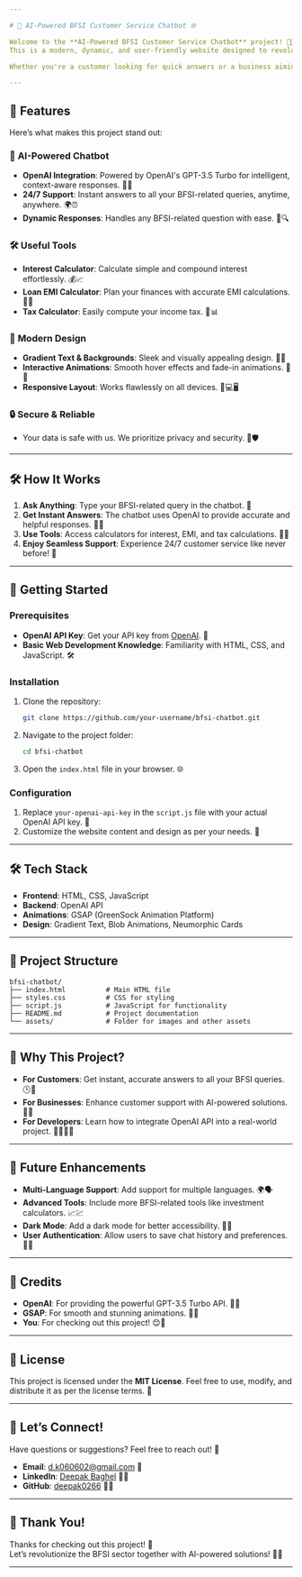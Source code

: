 ```yaml
---

# 🚀 AI-Powered BFSI Customer Service Chatbot 🌐

Welcome to the **AI-Powered BFSI Customer Service Chatbot** project! 🤖✨  
This is a modern, dynamic, and user-friendly website designed to revolutionize customer service in the **Banking, Financial Services, and Insurance (BFSI)** sector. 💼💳💡  

Whether you're a customer looking for quick answers or a business aiming to enhance customer support, this chatbot has got you covered! 🛠️💬  

---
```


## 🌟 Features

Here’s what makes this project stand out:  

### 🤖 **AI-Powered Chatbot**
- **OpenAI Integration**: Powered by OpenAI's GPT-3.5 Turbo for intelligent, context-aware responses. 🧠💡  
- **24/7 Support**: Instant answers to all your BFSI-related queries, anytime, anywhere. 🌍⏰  
- **Dynamic Responses**: Handles any BFSI-related question with ease. 💬🔍  

### 🛠️ **Useful Tools**
- **Interest Calculator**: Calculate simple and compound interest effortlessly. 💰📈  
- **Loan EMI Calculator**: Plan your finances with accurate EMI calculations. 🏦📅  
- **Tax Calculator**: Easily compute your income tax. 💸📊  

### 🎨 **Modern Design**
- **Gradient Text & Backgrounds**: Sleek and visually appealing design. 🌈✨  
- **Interactive Animations**: Smooth hover effects and fade-in animations. 🎥🌀  
- **Responsive Layout**: Works flawlessly on all devices. 📱💻🖥️  

### 🔒 **Secure & Reliable**
- Your data is safe with us. We prioritize privacy and security. 🔐🛡️  

---

## 🛠️ How It Works

1. **Ask Anything**: Type your BFSI-related query in the chatbot. 💬  
2. **Get Instant Answers**: The chatbot uses OpenAI to provide accurate and helpful responses. 🤖💡  
3. **Use Tools**: Access calculators for interest, EMI, and tax calculations. 🧮📝  
4. **Enjoy Seamless Support**: Experience 24/7 customer service like never before! 🌟  

---

## 🚀 Getting Started

### Prerequisites
- **OpenAI API Key**: Get your API key from [OpenAI](https://platform.openai.com/). 🔑  
- **Basic Web Development Knowledge**: Familiarity with HTML, CSS, and JavaScript. 🛠️  

### Installation
1. Clone the repository:  
   ```bash
   git clone https://github.com/your-username/bfsi-chatbot.git
   ```
2. Navigate to the project folder:  
   ```bash
   cd bfsi-chatbot
   ```
3. Open the `index.html` file in your browser. 🌐  

### Configuration
1. Replace `your-openai-api-key` in the `script.js` file with your actual OpenAI API key. 🔑  
2. Customize the website content and design as per your needs. 🎨  

---

## 🛠️ Tech Stack

- **Frontend**: HTML, CSS, JavaScript  
- **Backend**: OpenAI API  
- **Animations**: GSAP (GreenSock Animation Platform)  
- **Design**: Gradient Text, Blob Animations, Neumorphic Cards  

---

## 📂 Project Structure

```
bfsi-chatbot/
├── index.html          # Main HTML file
├── styles.css          # CSS for styling
├── script.js           # JavaScript for functionality
├── README.md           # Project documentation
└── assets/             # Folder for images and other assets
```

---

## 🌟 Why This Project?

- **For Customers**: Get instant, accurate answers to all your BFSI queries. 🕒💬  
- **For Businesses**: Enhance customer support with AI-powered solutions. 🏢🤖  
- **For Developers**: Learn how to integrate OpenAI API into a real-world project. 👩‍💻👨‍💻  

---

## 🚧 Future Enhancements

- **Multi-Language Support**: Add support for multiple languages. 🌍🗣️  
- **Advanced Tools**: Include more BFSI-related tools like investment calculators. 📈💹  
- **Dark Mode**: Add a dark mode for better accessibility. 🌙🖤  
- **User Authentication**: Allow users to save chat history and preferences. 🔐📂  

---

## 🙏 Credits

- **OpenAI**: For providing the powerful GPT-3.5 Turbo API. 🤖💡  
- **GSAP**: For smooth and stunning animations. 🎥🌀  
- **You**: For checking out this project! 😊🚀  

---

## 📄 License

This project is licensed under the **MIT License**. Feel free to use, modify, and distribute it as per the license terms. 📜  

---

## 🚀 Let’s Connect!

Have questions or suggestions? Feel free to reach out! 🤝  

- **Email**: d.k060602@gmail.com 📧  
- **LinkedIn**: [Deepak Baghel](https://www.linkedin.com/in/deepak0266/) 👩‍💼  
- **GitHub**: [deepak0266](https://github.com/deepak0266) 👨‍💻  

---

## 🎉 Thank You!

Thanks for checking out this project! 🙏  
Let’s revolutionize the BFSI sector together with AI-powered solutions! 🚀🤖  

---
